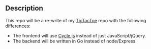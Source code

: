 
## Description

This repo will be a re-write of my [TicTacToe](https://github.com/taylorjg/TicTacToe) repo
with the following differences:

* The frontend will use [Cycle.js](http://cycle.js.org/) instead of just JavaScript/jQuery.
* The backend will be written in Go instead of node/Express.
